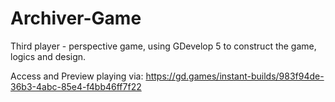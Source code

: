 # Archiver-Game
Third player - perspective game, using GDevelop 5 to construct the game, logics and design.

Access and Preview playing via: https://gd.games/instant-builds/983f94de-36b3-4abc-85e4-f4bb46ff7f22
